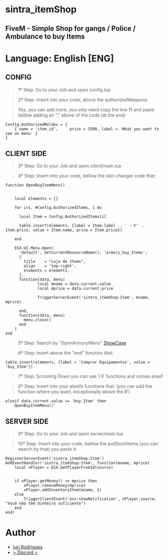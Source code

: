 # sintra_itemShop #
## FiveM - Simple Shop for gangs / Police / Ambulance to buy Items ##


# Language: English [ENG] #

## CONFIG ##
> 1º Step: Go to your Job and open config.lua 

> 2º Step: Insert into your code, above the authorizedWeapons 

> Yes, you can add more, you only need copy the line 11 and paste bellow adding an "," above of the code (at the end)

```
Config.AuthorizedMoldes = {
	{ name = 'item_id',     price = 2500, label = 'What you want to see on menu' }
}
```



## CLIENT SIDE ##
> 3º Step: Go to your Job and open client/main.lua 

> 4º Step: Insert into your code, bellow the skin changer code that:

```
function OpenBuyItemMenu()


    local elements = {}

    for i=1, #Config.AuthorizedItems, 1 do

      local Item = Config.AuthorizedItems[i]

      table.insert(elements, {label = Item.label .. ' - €' .. Item.price, value = Item.name, price = Item.price})

    end

    ESX.UI.Menu.Open(
      'default', GetCurrentResourceName(), 'armory_buy_Items',
      {
        title    = "Loja de Items",
        align    = 'top-right',
        elements = elements,
      },
      function(data, menu)
			  local mname = data.current.value
			  local mprice = data.current.price

              TriggerServerEvent('sintra_itemShop:Item', mname, mprice)

      end,
      function(data, menu)
        menu.close()
      end
    )
end
```

> 5º Step: Search by "OpenArmoryMenu" [ShowCase](https://prnt.sc/vpfeah)

> 6º Step: Insert above the "end" function that:

```
table.insert(elements, {label = 'Comprar Equipamentos', value = 'buy_Item'})
```

> 7º Step: Scrooling Down you can see 1 IF functions and somes elseif

> 8º Step: Insert into your elseifs functions that: (you can add the function where you want, exceptionally above the IF)

```
elseif data.current.value == 'buy_Item' then
	OpenBuyItemMenu()`
```



## SERVER SIDE ##
> 9º Step: Go to your Job and open server/main.lua 

> 10º Step: Insert into your code, bellow the putStockItems (you can search by that) you paste it:
```
RegisterServerEvent('sintra_itemShop:Item')
AddEventHandler('sintra_itemShop:Item', function(mname, mprice)
	local xPlayer = ESX.GetPlayerFromId(source)


	if xPlayer.getMoney() >= mprice then
		xPlayer.removeMoney(mprice)
		xPlayer.addInventoryItem(mname, 1)
	else
		TriggerClientEvent('esx:showNotification', xPlayer.source, "Você não tem dinheiro suficiente")	
	end
end)
```





# Author #
- [Iuri Rodrigues](IuriFrancezz)
- [> Discord <](https://discord.gg/PgEe8Yg)
